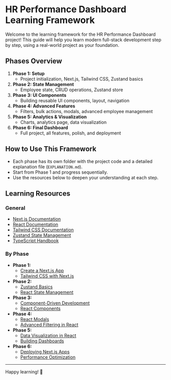 # HR Performance Dashboard Learning Framework

Welcome to the learning framework for the HR Performance Dashboard project! This guide will help you learn modern full-stack development step by step, using a real-world project as your foundation.

## Phases Overview

1. **Phase 1: Setup**
   - Project initialization, Next.js, Tailwind CSS, Zustand basics
2. **Phase 2: State Management**
   - Employee state, CRUD operations, Zustand store
3. **Phase 3: UI Components**
   - Building reusable UI components, layout, navigation
4. **Phase 4: Advanced Features**
   - Filters, bulk actions, modals, advanced employee management
5. **Phase 5: Analytics & Visualization**
   - Charts, analytics page, data visualization
6. **Phase 6: Final Dashboard**
   - Full project, all features, polish, and deployment

## How to Use This Framework

- Each phase has its own folder with the project code and a detailed explanation file (`EXPLANATION.md`).
- Start from Phase 1 and progress sequentially.
- Use the resources below to deepen your understanding at each step.

## Learning Resources

### General
- [Next.js Documentation](https://nextjs.org/docs)
- [React Documentation](https://react.dev/learn)
- [Tailwind CSS Documentation](https://tailwindcss.com/docs)
- [Zustand State Management](https://docs.pmnd.rs/zustand/getting-started/introduction)
- [TypeScript Handbook](https://www.typescriptlang.org/docs/handbook/intro.html)

### By Phase

- **Phase 1:**
  - [Create a Next.js App](https://nextjs.org/docs/pages/building-your-application/creating-pages)
  - [Tailwind CSS with Next.js](https://tailwindcss.com/docs/guides/nextjs)
- **Phase 2:**
  - [Zustand Basics](https://docs.pmnd.rs/zustand/getting-started/introduction)
  - [React State Management](https://react.dev/learn/state-a-components-memory)
- **Phase 3:**
  - [Component-Driven Development](https://storybook.js.org/docs/react/get-started/introduction)
  - [React Components](https://react.dev/learn/your-first-component)
- **Phase 4:**
  - [React Modals](https://react.dev/reference/react-dom/createPortal)
  - [Advanced Filtering in React](https://www.smashingmagazine.com/2020/07/filtering-arrays-react/)
- **Phase 5:**
  - [Data Visualization in React](https://recharts.org/en-US/)
  - [Building Dashboards](https://www.smashingmagazine.com/2020/02/react-dashboard-react-vis/)
- **Phase 6:**
  - [Deploying Next.js Apps](https://vercel.com/docs/concepts/deployments/overview)
  - [Performance Optimization](https://nextjs.org/docs/pages/building-your-application/optimizing)

---

Happy learning! 🚀 